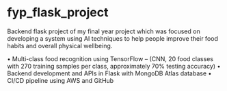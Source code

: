 # fyp_flask_project

Backend flask project of my final year project which was focused on developing a system using AI techniques to help people improve their food habits and overall physical wellbeing. 

•	Multi-class food recognition using TensorFlow – (CNN, 20 food classes with 270 training 
samples per class, approximately 70% testing accuracy)
•	Backend development and APIs in Flask with MongoDB Atlas database
•	CI/CD pipeline using AWS and GitHub

